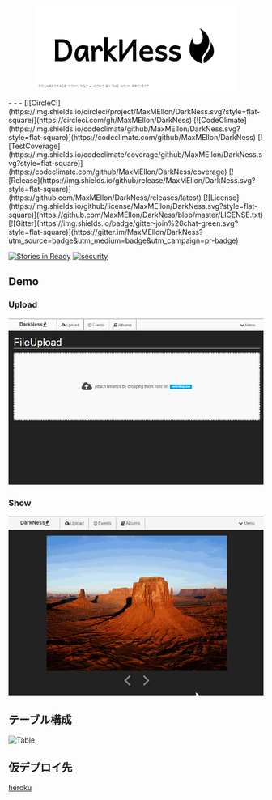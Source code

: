 <p align="center">
  <img src="./public/logo.png">
</p>
- - -
[![CircleCI](https://img.shields.io/circleci/project/MaxMEllon/DarkNess.svg?style=flat-square)](https://circleci.com/gh/MaxMEllon/DarkNess)
[![CodeClimate](https://img.shields.io/codeclimate/github/MaxMEllon/DarkNess.svg?style=flat-square)](https://codeclimate.com/github/MaxMEllon/DarkNess)
[![TestCoverage](https://img.shields.io/codeclimate/coverage/github/MaxMEllon/DarkNess.svg?style=flat-square)](https://codeclimate.com/github/MaxMEllon/DarkNess/coverage)
[![Release](https://img.shields.io/github/release/MaxMEllon/DarkNess.svg?style=flat-square)](https://github.com/MaxMEllon/DarkNess/releases/latest)
[![License](https://img.shields.io/github/license/MaxMEllon/DarkNess.svg?style=flat-square)](https://github.com/MaxMEllon/DarkNess/blob/master/LICENSE.txt)
[![Gitter](https://img.shields.io/badge/gitter-join%20chat-green.svg?style=flat-square)](https://gitter.im/MaxMEllon/DarkNess?utm_source=badge&utm_medium=badge&utm_campaign=pr-badge)

[![Stories in Ready](https://badge.waffle.io/MaxMEllon/DarkNess.png?label=ready&title=Ready)](https://waffle.io/MaxMEllon/DarkNess)
[![security](https://hakiri.io/github/MaxMEllon/DarkNess/master.svg)](https://hakiri.io/github/MaxMEllon/DarkNess/master)

## Demo

### Upload
<p align="center">
  <img src="https://raw.githubusercontent.com/MaxMEllon/DarkNess/demo/upload.gif">
</p>

### Show
<p align="center">
  <img src="https://raw.githubusercontent.com/MaxMEllon/DarkNess/demo/show.gif">
</p>

## テーブル構成
![Table](http://plantuml.com:80/plantuml/png/PO-n3i8m34JtV8ML4Qa3QpS6TXRcAhHMQobDeiG5gOX_nxWI17MnuikxizrxLmfS2sPu6W0QMg30yiBPaM-XSAOmIf-4UyGyVAMNCRsQptSChEv5OhfVH70pxl6JlospuYZ62cTYZzN4bLAN74_xYCiKEMh4t_-d7N6B4rQFiaSBJMx07kosgD5QoxgGqLhBEkGD)

## 仮デプロイ先

[heroku](https://enigmatic-oasis-8575.herokuapp.com/)

